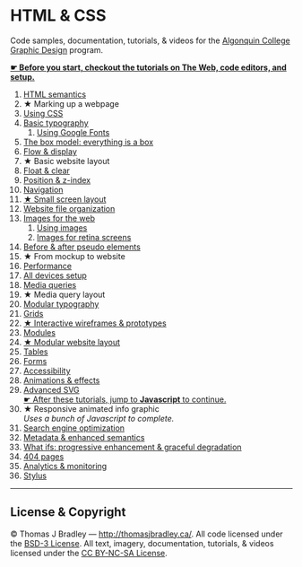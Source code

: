 # HTML & CSS

Code samples, documentation, tutorials, & videos for the [Algonquin College Graphic Design](http://algonquindesign.ca) program.

**[☛ Before you start, checkout the tutorials on The Web, code editors, and setup.](https://github.com/algonquindesign/resources)**

1. [HTML semantics](html-semantics)
2. ★ Marking up a webpage
3. [Using CSS](using-css)
4. [Basic typography](basic-typography)
	1. [Using Google Fonts](basic-typography/google-fonts)
5. [The box model: everything is a box](box-model)
6. [Flow & display](flow-display)
7. ★ Basic website layout
8. [Float & clear](float-clear)
9. [Position & z-index](position-zindex)
10. [Navigation](navigation)
11. [★ Small screen layout](small-screen-layout)
12. [Website file organization](organization)
13. [Images for the web](image-formats)
	1. [Using images](using-images)
	2. [Images for retina screens](images-for-retina)
14. [Before & after pseudo elements](before-after)
15. ★ From mockup to website
16. [Performance](performance)
17. [All devices setup](all-devices-setup)
18. [Media queries](media-queries)
19. ★ Media query layout
20. [Modular typography](modular-typography)
21. [Grids](grids)
22. [★ Interactive wireframes & prototypes](interactive-wireframes-and-prototypes)
23. [Modules](modules)
24. [★ Modular website layout](modular-layout)
25. [Tables](tables)
26. [Forms](forms)
29. [Accessibility](accessibility)
30. [Animations & effects](animations-effects)
31. [Advanced SVG](advanced-svg)<br>
	[☛ After these tutorials, jump to **Javascript** to continue.](https://github.com/algonquindesign/javascript)
32. ★ Responsive animated info graphic<br>
	*Uses a bunch of Javascript to complete.*
32. [Search engine optimization](search-engine-optimization)
33. [Metadata & enhanced semantics](metadata-enhanced-semantics)
34. [What ifs: progressive enhancement & graceful degradation](what-ifs)
35. [404 pages](404-pages)
36. [Analytics & monitoring](analytics)
37. [Stylus](stylus)

---

## License & Copyright

© Thomas J Bradley — <http://thomasjbradley.ca/>.
All code licensed under the [BSD-3 License](LICENSE).
All text, imagery, documentation, tutorials, & videos licensed under the [CC BY-NC-SA License](http://creativecommons.org/licenses/by-nc-sa/4.0/).
